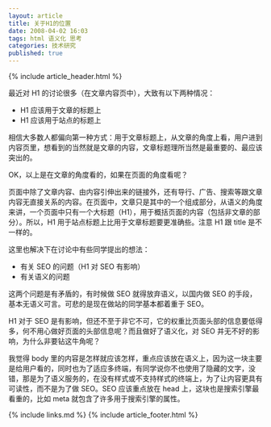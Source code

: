 ```yaml
---
layout: article
title: 关于H1的位置
date: 2008-04-02 16:03
tags: html 语义化 思考
categories: 技术研究
published: true
---
```


{% include article_header.html %}

最近对 H1 的讨论很多（在文章内容页中），大致有以下两种情况：

- H1 应该用于文章的标题上
- H1 应该用于站点的标题上

相信大多数人都偏向第一种方式：用于文章标题上，从文章的角度上看，用户进到内容页里，想看到的当然就是文章的内容，文章标题理所当然是最重要的、最应该突出的。

OK，以上是在文章的角度看的，如果在页面的角度看呢？

页面中除了文章内容、由内容引伸出来的链接外，还有导行、广告、搜索等跟文章内容无直接关系的内容。在页面中，文章只是其中的一个组成部分，从语义的角度来讲，一个页面中只有一个大标题（H1），用于概括页面的内容（包括非文章的部分）。所以，H1 用于站点标题上比用于文章标题要更准确些。注意 H1 跟 title 是不一样的。

这里也解决下在讨论中有些同学提出的想法：

- 有关 SEO 的问题（H1 对 SEO 有影响）
- 有关语义的问题

这两个问题是有矛盾的，有时候做 SEO 就得放弃语义，以国内做 SEO 的手段，基本无语义可言。可悲的是现在做站的同学基本都着重于 SEO。

H1 对于 SEO 是有影响，但还不至于非它不可，它的权重比页面头部的信息要低得多，何不用心做好页面的头部信息呢？而且做好了语义化，对 SEO 并无不好的影响，为什么非要钻这牛角呢？

我觉得 body 里的内容是怎样就应该怎样，重点应该放在语义上，因为这一块主要是给用户看的，同时也为了适应多终端，有同学说你不也使用了隐藏的文字，没错，那是为了语义服务的，在没有样式或不支持样式的终端上，为了让内容更具有可读性，而不是为了做 SEO。SEO 应该重点放在 head 上，这块也是搜索引擎最看重的，比如 meta 就包含了许多用于搜索引擎的属性。

{% include links.md %}
{% include article_footer.html %}
